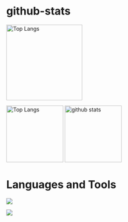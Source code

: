 # github-stats
 <img alt="Top Langs" height="200px" src="http://github-profile-summary-cards.vercel.app/api/cards/profile-details?username=tomitahisaki&theme=default" />
<p align="left"> 
  <img alt="Top Langs" height="150px" src="https://github-readme-stats.vercel.app/api/top-langs/?username=tomitahisaki&layout=compact&show_icons=true&theme=onedark" />
  <img alt="github stats" height="150px" src="https://github-profile-trophy.vercel.app/?username=tomitahisaki&theme=onedark" />
</p>

 # Languages and Tools
  <p align="left">
  <a href="https://skillicons.dev">
    <img src="https://skillicons.dev/icons?i=html,css,jquery,js,ts,react,ruby,php,rails,git,github,docker,heroku,aws,linux" />
  </a>
</p>
  <p align="left">
  <a href="https://skillicons.dev">
    <img src="https://skillicons.dev/icons?i=vscode,tailwind,codepen,discord,figma,postman,raspberrypi" />
  </a>
</p>

